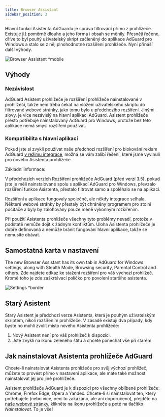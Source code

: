 ```yaml
---
title: Browser Assistant
sidebar_position: 3
---
```


Hlavní funkcí Asistenta AdGuardu je správa filtrování přímo z prohlížeče. Existuje již poměrně dlouho a jeho forma i obsah se měnily. Přesněji řečeno, dříve to byl pouhý uživatelský skript začleněný do aplikace AdGuard pro Windows a stalo se z něj plnohodnotné rozšíření prohlížeče. Nyní přináší další výhody.

![Browser Assistant *mobile](https://cdn.adtidy.org/content/kb/ad_blocker/windows/browser-assistant/assistant-menu.png)

## Výhody

### Nezávislost

AdGuard Asistent prohlížeče je rozšíření prohlížeče nainstalované v prohlížeči, takže není třeba čekat na vložení uživatelského skriptu do filtrované webové stránky, jako tomu bylo u předchozího rozšíření. Jinými slovy, je více nezávislý na hlavní aplikaci AdGuard. Asistent prohlížeče přesto potřebuje nainstalovaný AdGuard pro Windows, protože bez této aplikace nemá smysl rozšíření používat.

### Kompatibilita s hlavní aplikací

Pokud jste si zvykli používat naše předchozí rozšíření pro blokování reklam AdGuard [v režimu integrace](/adguard-browser-extension/integration-mode), možná se vám zalíbí řešení, které jsme vyvinuli pro nového Asistenta prohlížeče.

Základní informace:

V předchozích verzích Rozšíření prohlížeče AdGuard (před verzí 3.5), pokud jste je měli nainstalované spolu s aplikací AdGuard pro Windows, převzalo rozšíření funkce Asistenta, přestalo filtrovat samo a spoléhalo se na aplikaci.

Rozšíření a aplikace fungovaly společně, ale někdy integrace selhala. Některé webové stránky by přestaly být chráněny programem pro stolní počítače a byly by zálohovány pouze méně výkonným rozšířením.

Při použití Asistenta prohlížeče všechny tyto problémy nevadí, protože v podstatě nemůže dojít k žádným konfliktům. Úloha Asistenta prohlížeče je dobře definovaná a nemůže bránit fungování hlavní aplikace, takže se nemusíte obávat.

## Samostatná karta v nastavení

The new Browser Assistant has its own tab in AdGuard for Windows settings, along with Stealth Mode, Browsing security, Parental Control and others. Zde najdete odkaz ke stažení rozšíření pro váš výchozí prohlížeč. Kromě toho je zde zaškrtávací políčko pro povolení staršího asistenta.

![Settings *border](https://cdn.adtidy.org/content/kb/ad_blocker/windows/browser-assistant/browser-assistant.png)

## Starý Asistent

Starý Asistent je předchozí verze Asistenta, která je pouhým uživatelským skriptem, nikoli rozšířením prohlížeče. V zásadě existují dva případy, kdy byste ho mohli zvolit místo nového Asistenta prohlížeče:

1. Nový Asistent není pro váš prohlížeč k dispozici.
1. Jste zvyklí na ikonu zeleného štítu a chcete ponechat vše při starém.

## Jak nainstalovat Asistenta prohlížeče AdGuard

Chcete-li nainstalovat Asistenta prohlížeče pro svůj výchozí prohlížeč, můžete to provést přímo v nastavení aplikace, ale máte také možnost nainstalovat jej pro jiné prohlížeče.

Asistent prohlížeče AdGuard je k dispozici pro všechny oblíbené prohlížeče: Chrome, Firefox Edge, Opera a Yandex. Chcete-li si nainstalovat ten, který potřebujete (nebo více, není to zakázáno, ale ani doporučeno), přejděte na [naše webové stránky](https://adguard.com/adguard-assistant/overview.html), klikněte na ikonu prohlížeče a poté na tlačítko *Nainstalovat*. To je vše!
